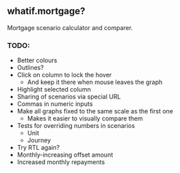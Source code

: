 ## whatif.mortgage?

Mortgage scenario calculator and comparer.

### TODO:

- Better colours
- Outlines?
- Click on column to lock the hover
  - And keep it there when mouse leaves the graph
- Highlight selected column
- Sharing of scenarios via special URL
- Commas in numeric inputs
- Make all graphs fixed to the same scale as the first one
  - Makes it easier to visually compare them
- Tests for overriding numbers in scenarios
  - Unit
  - Journey
- Try RTL again?
- Monthly-increasing offset amount
- Increased monthly repayments

